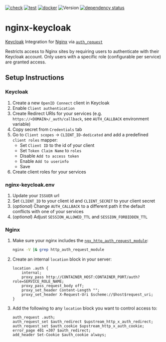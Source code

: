 [![check](https://github.com/Defelo/nginx-keycloak/actions/workflows/check.yml/badge.svg)](https://github.com/Defelo/nginx-keycloak/actions/workflows/check.yml)
[![test](https://github.com/Defelo/nginx-keycloak/actions/workflows/test.yml/badge.svg)](https://github.com/Defelo/nginx-keycloak/actions/workflows/test.yml)
[![docker](https://github.com/Defelo/nginx-keycloak/actions/workflows/docker.yml/badge.svg)](https://github.com/Defelo/nginx-keycloak/actions/workflows/docker.yml) <!--
https://app.codecov.io/gh/Defelo/nginx-keycloak/settings/badge
[![codecov](https://codecov.io/gh/Defelo/nginx-keycloak/branch/develop/graph/badge.svg?token=changeme)](https://codecov.io/gh/Defelo/nginx-keycloak) -->
![Version](https://img.shields.io/github/v/tag/Defelo/nginx-keycloak?include_prereleases&label=version)
[![dependency status](https://deps.rs/repo/github/Defelo/nginx-keycloak/status.svg)](https://deps.rs/repo/github/Defelo/nginx-keycloak)

# nginx-keycloak
[Keycloak](https://www.keycloak.org/) Integration for [Nginx](https://nginx.org/) via [`auth_request`](https://nginx.org/en/docs/http/ngx_http_auth_request_module.html)

Restricts access to Nginx sites by requiring users to authenticate with their Keycloak account. Only users with a specific role (configurable per service) are granted access.

## Setup Instructions

### Keycloak
1. Create a new `OpenID Connect` client in Keycloak
2. Enable `Client authentication`
3. Create Redirect URIs for your services (e.g. `https://<DOMAIN>/_auth/callback`, see `AUTH_CALLBACK` environment variable)
4. Copy secret from `Credentials` tab
5. Go to `Client scopes` &rarr; `CLIENT_ID-dedicated` and add a predefined `client roles` mapper:
    - Set `Client ID` to the id of your client
    - Set `Token Claim Name` to `roles`
    - Disable `Add to access token`
    - Enable `Add to userinfo`
    - Save
6. Create client roles for your services

### nginx-keycloak.env
1. Update your `ISSUER` url
2. Set `CLIENT_ID` to your client id and `CLIENT_SECRET` to your client secret
3. (*optional*) Change `AUTH_CALLBACK` to a different path it the default conflicts with one of your services
4. (*optional*) Adjust `SESSION_ALLOWED_TTL` and `SESSION_FORBIDDEN_TTL`

### Nginx
1. Make sure your nginx includes the [`ngx_http_auth_request_module`](https://nginx.org/en/docs/http/ngx_http_auth_request_module.html):
    ```sh
    nginx -V |& grep http_auth_request_module
    ```
2. Create an internal `location` block in your server:
    ```nginx
    location .auth {
        internal;
        proxy_pass http://CONTAINER_HOST:CONTAINER_PORT/auth?role=SERVICE_ROLE_NAME;
        proxy_pass_request_body off;
        proxy_set_header Content-Length "";
        proxy_set_header X-Request-Uri $scheme://$host$request_uri;
    }
    ```
3. Add the following to any `location` block you want to control access to:
    ```nginx
    auth_request .auth;
    auth_request_set $auth_redirect $upstream_http_x_auth_redirect;
    auth_request_set $auth_cookie $upstream_http_x_auth_cookie;
    error_page 401 =307 $auth_redirect;
    add_header Set-Cookie $auth_cookie always;
    ```
